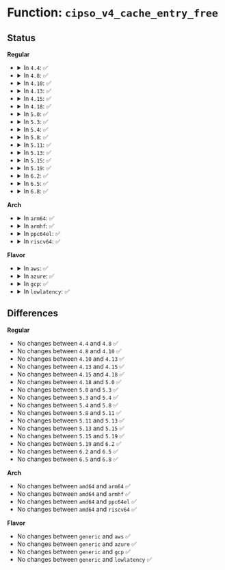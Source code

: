 # Function: <code>cipso_v4_cache_entry_free</code>

## Status
<b>Regular</b>
<ul>
<li>
<details>
<summary>In <code>4.4</code>: ✅</summary>

```c
void cipso_v4_cache_entry_free(struct cipso_v4_map_cache_entry *entry);
```

**Collision:** Unique Static

**Inline:** No

**Transformation:** False

**Instances:**

```
In net/ipv4/cipso_ipv4.c (ffffffff817ad140)
Location: net/ipv4/cipso_ipv4.c:216
Inline: False
Direct callers:
  - net/ipv4/cipso_ipv4.c:cipso_v4_cache_invalidate
  - net/ipv4/cipso_ipv4.c:cipso_v4_cache_add
  - net/ipv4/cipso_ipv4.c:cipso_v4_cache_add
```
**Symbols:**

```
ffffffff817ad140-ffffffff817ad18d: cipso_v4_cache_entry_free (STB_LOCAL)
```
</details>
</li>
<li>
<details>
<summary>In <code>4.8</code>: ✅</summary>

```c
void cipso_v4_cache_entry_free(struct cipso_v4_map_cache_entry *entry);
```

**Collision:** Unique Static

**Inline:** No

**Transformation:** False

**Instances:**

```
In net/ipv4/cipso_ipv4.c (ffffffff8181a120)
Location: net/ipv4/cipso_ipv4.c:146
Inline: False
Direct callers:
  - net/ipv4/cipso_ipv4.c:cipso_v4_cache_add
  - net/ipv4/cipso_ipv4.c:cipso_v4_cache_add
  - net/ipv4/cipso_ipv4.c:cipso_v4_cache_invalidate
```
**Symbols:**

```
ffffffff8181a120-ffffffff8181a16b: cipso_v4_cache_entry_free (STB_LOCAL)
```
</details>
</li>
<li>
<details>
<summary>In <code>4.10</code>: ✅</summary>

```c
void cipso_v4_cache_entry_free(struct cipso_v4_map_cache_entry *entry);
```

**Collision:** Unique Static

**Inline:** No

**Transformation:** False

**Instances:**

```
In net/ipv4/cipso_ipv4.c (ffffffff8184b9e0)
Location: net/ipv4/cipso_ipv4.c:146
Inline: False
Direct callers:
  - net/ipv4/cipso_ipv4.c:cipso_v4_cache_add
  - net/ipv4/cipso_ipv4.c:cipso_v4_cache_add
  - net/ipv4/cipso_ipv4.c:cipso_v4_cache_invalidate
```
**Symbols:**

```
ffffffff8184b9e0-ffffffff8184ba2b: cipso_v4_cache_entry_free (STB_LOCAL)
```
</details>
</li>
<li>
<details>
<summary>In <code>4.13</code>: ✅</summary>

```c
void cipso_v4_cache_entry_free(struct cipso_v4_map_cache_entry *entry);
```

**Collision:** Unique Static

**Inline:** No

**Transformation:** False

**Instances:**

```
In net/ipv4/cipso_ipv4.c (ffffffff8186f3f0)
Location: net/ipv4/cipso_ipv4.c:146
Inline: False
Direct callers:
  - net/ipv4/cipso_ipv4.c:cipso_v4_cache_add
  - net/ipv4/cipso_ipv4.c:cipso_v4_cache_add
  - net/ipv4/cipso_ipv4.c:cipso_v4_cache_invalidate
```
**Symbols:**

```
ffffffff8186f3f0-ffffffff8186f43b: cipso_v4_cache_entry_free (STB_LOCAL)
```
</details>
</li>
<li>
<details>
<summary>In <code>4.15</code>: ✅</summary>

```c
void cipso_v4_cache_entry_free(struct cipso_v4_map_cache_entry *entry);
```

**Collision:** Unique Static

**Inline:** No

**Transformation:** False

**Instances:**

```
In net/ipv4/cipso_ipv4.c (ffffffff818efd70)
Location: net/ipv4/cipso_ipv4.c:146
Inline: False
Direct callers:
  - net/ipv4/cipso_ipv4.c:cipso_v4_cache_add
  - net/ipv4/cipso_ipv4.c:cipso_v4_cache_add
  - net/ipv4/cipso_ipv4.c:cipso_v4_cache_invalidate
```
**Symbols:**

```
ffffffff818efd70-ffffffff818efdc4: cipso_v4_cache_entry_free (STB_LOCAL)
```
</details>
</li>
<li>
<details>
<summary>In <code>4.18</code>: ✅</summary>

```c
void cipso_v4_cache_entry_free(struct cipso_v4_map_cache_entry *entry);
```

**Collision:** Unique Static

**Inline:** No

**Transformation:** False

**Instances:**

```
In net/ipv4/cipso_ipv4.c (ffffffff819466b0)
Location: net/ipv4/cipso_ipv4.c:146
Inline: False
Direct callers:
  - net/ipv4/cipso_ipv4.c:cipso_v4_cache_add
  - net/ipv4/cipso_ipv4.c:cipso_v4_cache_add
  - net/ipv4/cipso_ipv4.c:cipso_v4_cache_invalidate
```
**Symbols:**

```
ffffffff819466b0-ffffffff81946704: cipso_v4_cache_entry_free (STB_LOCAL)
```
</details>
</li>
<li>
<details>
<summary>In <code>5.0</code>: ✅</summary>

```c
void cipso_v4_cache_entry_free(struct cipso_v4_map_cache_entry *entry);
```

**Collision:** Unique Static

**Inline:** No

**Transformation:** False

**Instances:**

```
In net/ipv4/cipso_ipv4.c (ffffffff81978210)
Location: net/ipv4/cipso_ipv4.c:146
Inline: False
Direct callers:
  - net/ipv4/cipso_ipv4.c:cipso_v4_cache_add
  - net/ipv4/cipso_ipv4.c:cipso_v4_cache_add
  - net/ipv4/cipso_ipv4.c:cipso_v4_cache_invalidate
```
**Symbols:**

```
ffffffff81978210-ffffffff81978264: cipso_v4_cache_entry_free (STB_LOCAL)
```
</details>
</li>
<li>
<details>
<summary>In <code>5.3</code>: ✅</summary>

```c
void cipso_v4_cache_entry_free(struct cipso_v4_map_cache_entry *entry);
```

**Collision:** Unique Static

**Inline:** No

**Transformation:** False

**Instances:**

```
In net/ipv4/cipso_ipv4.c (ffffffff819e1d00)
Location: net/ipv4/cipso_ipv4.c:132
Inline: False
Direct callers:
  - net/ipv4/cipso_ipv4.c:cipso_v4_cache_add
  - net/ipv4/cipso_ipv4.c:cipso_v4_cache_add
  - net/ipv4/cipso_ipv4.c:cipso_v4_cache_invalidate
```
**Symbols:**

```
ffffffff819e1d00-ffffffff819e1d5a: cipso_v4_cache_entry_free (STB_LOCAL)
```
</details>
</li>
<li>
<details>
<summary>In <code>5.4</code>: ✅</summary>

```c
void cipso_v4_cache_entry_free(struct cipso_v4_map_cache_entry *entry);
```

**Collision:** Unique Static

**Inline:** No

**Transformation:** False

**Instances:**

```
In net/ipv4/cipso_ipv4.c (ffffffff81a18cf0)
Location: net/ipv4/cipso_ipv4.c:132
Inline: False
Direct callers:
  - net/ipv4/cipso_ipv4.c:cipso_v4_cache_add
  - net/ipv4/cipso_ipv4.c:cipso_v4_cache_add
  - net/ipv4/cipso_ipv4.c:cipso_v4_cache_invalidate
```
**Symbols:**

```
ffffffff81a18cf0-ffffffff81a18d4a: cipso_v4_cache_entry_free (STB_LOCAL)
```
</details>
</li>
<li>
<details>
<summary>In <code>5.8</code>: ✅</summary>

```c
void cipso_v4_cache_entry_free(struct cipso_v4_map_cache_entry *entry);
```

**Collision:** Unique Static

**Inline:** No

**Transformation:** False

**Instances:**

```
In net/ipv4/cipso_ipv4.c (ffffffff81b09eb0)
Location: net/ipv4/cipso_ipv4.c:134
Inline: False
Direct callers:
  - net/ipv4/cipso_ipv4.c:cipso_v4_cache_add
  - net/ipv4/cipso_ipv4.c:cipso_v4_cache_add
  - net/ipv4/cipso_ipv4.c:cipso_v4_cache_invalidate
```
**Symbols:**

```
ffffffff81b09eb0-ffffffff81b09f20: cipso_v4_cache_entry_free (STB_LOCAL)
```
</details>
</li>
<li>
<details>
<summary>In <code>5.11</code>: ✅</summary>

```c
void cipso_v4_cache_entry_free(struct cipso_v4_map_cache_entry *entry);
```

**Collision:** Unique Static

**Inline:** No

**Transformation:** False

**Instances:**

```
In net/ipv4/cipso_ipv4.c (ffffffff81b18270)
Location: net/ipv4/cipso_ipv4.c:134
Inline: False
Direct callers:
  - net/ipv4/cipso_ipv4.c:cipso_v4_cache_add
  - net/ipv4/cipso_ipv4.c:cipso_v4_cache_add
  - net/ipv4/cipso_ipv4.c:cipso_v4_cache_invalidate
```
**Symbols:**

```
ffffffff81b18270-ffffffff81b182e0: cipso_v4_cache_entry_free (STB_LOCAL)
```
</details>
</li>
<li>
<details>
<summary>In <code>5.13</code>: ✅</summary>

```c
void cipso_v4_cache_entry_free(struct cipso_v4_map_cache_entry *entry);
```

**Collision:** Unique Static

**Inline:** No

**Transformation:** False

**Instances:**

```
In net/ipv4/cipso_ipv4.c (ffffffff81b05fc0)
Location: net/ipv4/cipso_ipv4.c:134
Inline: False
Direct callers:
  - net/ipv4/cipso_ipv4.c:cipso_v4_cache_add
  - net/ipv4/cipso_ipv4.c:cipso_v4_cache_add
  - net/ipv4/cipso_ipv4.c:cipso_v4_cache_invalidate
```
**Symbols:**

```
ffffffff81b05fc0-ffffffff81b06030: cipso_v4_cache_entry_free (STB_LOCAL)
```
</details>
</li>
<li>
<details>
<summary>In <code>5.15</code>: ✅</summary>

```c
void cipso_v4_cache_entry_free(struct cipso_v4_map_cache_entry *entry);
```

**Collision:** Unique Static

**Inline:** No

**Transformation:** False

**Instances:**

```
In net/ipv4/cipso_ipv4.c (ffffffff81bc8cb0)
Location: net/ipv4/cipso_ipv4.c:134
Inline: False
Direct callers:
  - net/ipv4/cipso_ipv4.c:cipso_v4_cache_add
  - net/ipv4/cipso_ipv4.c:cipso_v4_cache_add
  - net/ipv4/cipso_ipv4.c:cipso_v4_cache_invalidate
```
**Symbols:**

```
ffffffff81bc8cb0-ffffffff81bc8d20: cipso_v4_cache_entry_free (STB_LOCAL)
```
</details>
</li>
<li>
<details>
<summary>In <code>5.19</code>: ✅</summary>

```c
void cipso_v4_cache_entry_free(struct cipso_v4_map_cache_entry *entry);
```

**Collision:** Unique Static

**Inline:** No

**Transformation:** False

**Instances:**

```
In net/ipv4/cipso_ipv4.c (ffffffff81d5e450)
Location: net/ipv4/cipso_ipv4.c:134
Inline: False
Direct callers:
  - net/ipv4/cipso_ipv4.c:cipso_v4_cache_add
  - net/ipv4/cipso_ipv4.c:cipso_v4_cache_add
  - net/ipv4/cipso_ipv4.c:cipso_v4_cache_invalidate
```
**Symbols:**

```
ffffffff81d5e450-ffffffff81d5e4c9: cipso_v4_cache_entry_free (STB_LOCAL)
```
</details>
</li>
<li>
<details>
<summary>In <code>6.2</code>: ✅</summary>

```c
void cipso_v4_cache_entry_free(struct cipso_v4_map_cache_entry *entry);
```

**Collision:** Unique Static

**Inline:** No

**Transformation:** False

**Instances:**

```
In net/ipv4/cipso_ipv4.c (ffffffff81f28b50)
Location: net/ipv4/cipso_ipv4.c:134
Inline: False
Direct callers:
  - net/ipv4/cipso_ipv4.c:cipso_v4_cache_add
  - net/ipv4/cipso_ipv4.c:cipso_v4_cache_add
  - net/ipv4/cipso_ipv4.c:cipso_v4_cache_invalidate
```
**Symbols:**

```
ffffffff81f28b50-ffffffff81f28bc9: cipso_v4_cache_entry_free (STB_LOCAL)
```
</details>
</li>
<li>
<details>
<summary>In <code>6.5</code>: ✅</summary>

```c
void cipso_v4_cache_entry_free(struct cipso_v4_map_cache_entry *entry);
```

**Collision:** Unique Static

**Inline:** No

**Transformation:** False

**Instances:**

```
In net/ipv4/cipso_ipv4.c (ffffffff81f886c0)
Location: net/ipv4/cipso_ipv4.c:134
Inline: False
Direct callers:
  - net/ipv4/cipso_ipv4.c:cipso_v4_cache_add
  - net/ipv4/cipso_ipv4.c:cipso_v4_cache_add
  - net/ipv4/cipso_ipv4.c:cipso_v4_cache_invalidate
```
**Symbols:**

```
ffffffff81f886c0-ffffffff81f88739: cipso_v4_cache_entry_free (STB_LOCAL)
```
</details>
</li>
<li>
<details>
<summary>In <code>6.8</code>: ✅</summary>

```c
void cipso_v4_cache_entry_free(struct cipso_v4_map_cache_entry *entry);
```

**Collision:** Unique Static

**Inline:** No

**Transformation:** False

**Instances:**

```
In net/ipv4/cipso_ipv4.c (ffffffff8204fd80)
Location: net/ipv4/cipso_ipv4.c:132
Inline: False
Direct callers:
  - net/ipv4/cipso_ipv4.c:cipso_v4_cache_add
  - net/ipv4/cipso_ipv4.c:cipso_v4_cache_add
  - net/ipv4/cipso_ipv4.c:cipso_v4_cache_invalidate
```
**Symbols:**

```
ffffffff8204fd80-ffffffff8204fdf9: cipso_v4_cache_entry_free (STB_LOCAL)
```
</details>
</li>
</ul>
<b>Arch</b>
<ul>
<li>
<details>
<summary>In <code>arm64</code>: ✅</summary>

```c
void cipso_v4_cache_entry_free(struct cipso_v4_map_cache_entry *entry);
```

**Collision:** Unique Static

**Inline:** No

**Transformation:** False

**Instances:**

```
In net/ipv4/cipso_ipv4.c (ffff800010cd4950)
Location: net/ipv4/cipso_ipv4.c:132
Inline: False
Direct callers:
  - net/ipv4/cipso_ipv4.c:cipso_v4_cache_add
  - net/ipv4/cipso_ipv4.c:cipso_v4_cache_add
  - net/ipv4/cipso_ipv4.c:cipso_v4_cache_invalidate
```
**Symbols:**

```
ffff800010cd4950-ffff800010cd49b4: cipso_v4_cache_entry_free (STB_LOCAL)
```
</details>
</li>
<li>
<details>
<summary>In <code>armhf</code>: ✅</summary>

```c
void cipso_v4_cache_entry_free(struct cipso_v4_map_cache_entry *entry);
```

**Collision:** Unique Static

**Inline:** No

**Transformation:** False

**Instances:**

```
In net/ipv4/cipso_ipv4.c (c0dde95c)
Location: net/ipv4/cipso_ipv4.c:132
Inline: False
Direct callers:
  - net/ipv4/cipso_ipv4.c:cipso_v4_cache_add
  - net/ipv4/cipso_ipv4.c:cipso_v4_cache_add
  - net/ipv4/cipso_ipv4.c:cipso_v4_cache_invalidate
```
**Symbols:**

```
c0dde95c-c0dde9c0: cipso_v4_cache_entry_free (STB_LOCAL)
```
</details>
</li>
<li>
<details>
<summary>In <code>ppc64el</code>: ✅</summary>

```c
void cipso_v4_cache_entry_free(struct cipso_v4_map_cache_entry *entry);
```

**Collision:** Unique Static

**Inline:** No

**Transformation:** False

**Instances:**

```
In net/ipv4/cipso_ipv4.c (c000000000df3bc0)
Location: net/ipv4/cipso_ipv4.c:132
Inline: False
Direct callers:
  - net/ipv4/cipso_ipv4.c:cipso_v4_cache_add
  - net/ipv4/cipso_ipv4.c:cipso_v4_cache_add
  - net/ipv4/cipso_ipv4.c:cipso_v4_cache_invalidate
```
**Symbols:**

```
c000000000df3bc0-c000000000df3c74: cipso_v4_cache_entry_free (STB_LOCAL)
```
</details>
</li>
<li>
<details>
<summary>In <code>riscv64</code>: ✅</summary>

```c
void cipso_v4_cache_entry_free(struct cipso_v4_map_cache_entry *entry);
```

**Collision:** Unique Static

**Inline:** No

**Transformation:** False

**Instances:**

```
In net/ipv4/cipso_ipv4.c (ffffffe000825718)
Location: net/ipv4/cipso_ipv4.c:132
Inline: False
Direct callers:
  - net/ipv4/cipso_ipv4.c:cipso_v4_cache_add
  - net/ipv4/cipso_ipv4.c:cipso_v4_cache_add
  - net/ipv4/cipso_ipv4.c:cipso_v4_cache_invalidate
```
**Symbols:**

```
ffffffe000825718-ffffffe00082577e: cipso_v4_cache_entry_free (STB_LOCAL)
```
</details>
</li>
</ul>
<b>Flavor</b>
<ul>
<li>
<details>
<summary>In <code>aws</code>: ✅</summary>

```c
void cipso_v4_cache_entry_free(struct cipso_v4_map_cache_entry *entry);
```

**Collision:** Unique Static

**Inline:** No

**Transformation:** False

**Instances:**

```
In net/ipv4/cipso_ipv4.c (ffffffff819b8380)
Location: net/ipv4/cipso_ipv4.c:132
Inline: False
Direct callers:
  - net/ipv4/cipso_ipv4.c:cipso_v4_cache_add
  - net/ipv4/cipso_ipv4.c:cipso_v4_cache_add
  - net/ipv4/cipso_ipv4.c:cipso_v4_cache_invalidate
```
**Symbols:**

```
ffffffff819b8380-ffffffff819b83da: cipso_v4_cache_entry_free (STB_LOCAL)
```
</details>
</li>
<li>
<details>
<summary>In <code>azure</code>: ✅</summary>

```c
void cipso_v4_cache_entry_free(struct cipso_v4_map_cache_entry *entry);
```

**Collision:** Unique Static

**Inline:** No

**Transformation:** False

**Instances:**

```
In net/ipv4/cipso_ipv4.c (ffffffff81975170)
Location: net/ipv4/cipso_ipv4.c:132
Inline: False
Direct callers:
  - net/ipv4/cipso_ipv4.c:cipso_v4_cache_add
  - net/ipv4/cipso_ipv4.c:cipso_v4_cache_add
  - net/ipv4/cipso_ipv4.c:cipso_v4_cache_invalidate
```
**Symbols:**

```
ffffffff81975170-ffffffff819751ca: cipso_v4_cache_entry_free (STB_LOCAL)
```
</details>
</li>
<li>
<details>
<summary>In <code>gcp</code>: ✅</summary>

```c
void cipso_v4_cache_entry_free(struct cipso_v4_map_cache_entry *entry);
```

**Collision:** Unique Static

**Inline:** No

**Transformation:** False

**Instances:**

```
In net/ipv4/cipso_ipv4.c (ffffffff81a22e00)
Location: net/ipv4/cipso_ipv4.c:132
Inline: False
Direct callers:
  - net/ipv4/cipso_ipv4.c:cipso_v4_cache_add
  - net/ipv4/cipso_ipv4.c:cipso_v4_cache_add
  - net/ipv4/cipso_ipv4.c:cipso_v4_cache_invalidate
```
**Symbols:**

```
ffffffff81a22e00-ffffffff81a22e5a: cipso_v4_cache_entry_free (STB_LOCAL)
```
</details>
</li>
<li>
<details>
<summary>In <code>lowlatency</code>: ✅</summary>

```c
void cipso_v4_cache_entry_free(struct cipso_v4_map_cache_entry *entry);
```

**Collision:** Unique Static

**Inline:** No

**Transformation:** False

**Instances:**

```
In net/ipv4/cipso_ipv4.c (ffffffff81a2e1e0)
Location: net/ipv4/cipso_ipv4.c:132
Inline: False
Direct callers:
  - net/ipv4/cipso_ipv4.c:cipso_v4_cache_add
  - net/ipv4/cipso_ipv4.c:cipso_v4_cache_add
  - net/ipv4/cipso_ipv4.c:cipso_v4_cache_invalidate
```
**Symbols:**

```
ffffffff81a2e1e0-ffffffff81a2e23a: cipso_v4_cache_entry_free (STB_LOCAL)
```
</details>
</li>
</ul>

## Differences
<b>Regular</b>
<ul>
<li>
No changes between <code>4.4</code> and <code>4.8</code> ✅
</li>
<li>
No changes between <code>4.8</code> and <code>4.10</code> ✅
</li>
<li>
No changes between <code>4.10</code> and <code>4.13</code> ✅
</li>
<li>
No changes between <code>4.13</code> and <code>4.15</code> ✅
</li>
<li>
No changes between <code>4.15</code> and <code>4.18</code> ✅
</li>
<li>
No changes between <code>4.18</code> and <code>5.0</code> ✅
</li>
<li>
No changes between <code>5.0</code> and <code>5.3</code> ✅
</li>
<li>
No changes between <code>5.3</code> and <code>5.4</code> ✅
</li>
<li>
No changes between <code>5.4</code> and <code>5.8</code> ✅
</li>
<li>
No changes between <code>5.8</code> and <code>5.11</code> ✅
</li>
<li>
No changes between <code>5.11</code> and <code>5.13</code> ✅
</li>
<li>
No changes between <code>5.13</code> and <code>5.15</code> ✅
</li>
<li>
No changes between <code>5.15</code> and <code>5.19</code> ✅
</li>
<li>
No changes between <code>5.19</code> and <code>6.2</code> ✅
</li>
<li>
No changes between <code>6.2</code> and <code>6.5</code> ✅
</li>
<li>
No changes between <code>6.5</code> and <code>6.8</code> ✅
</li>
</ul>
<b>Arch</b>
<ul>
<li>
No changes between <code>amd64</code> and <code>arm64</code> ✅
</li>
<li>
No changes between <code>amd64</code> and <code>armhf</code> ✅
</li>
<li>
No changes between <code>amd64</code> and <code>ppc64el</code> ✅
</li>
<li>
No changes between <code>amd64</code> and <code>riscv64</code> ✅
</li>
</ul>
<b>Flavor</b>
<ul>
<li>
No changes between <code>generic</code> and <code>aws</code> ✅
</li>
<li>
No changes between <code>generic</code> and <code>azure</code> ✅
</li>
<li>
No changes between <code>generic</code> and <code>gcp</code> ✅
</li>
<li>
No changes between <code>generic</code> and <code>lowlatency</code> ✅
</li>
</ul>
